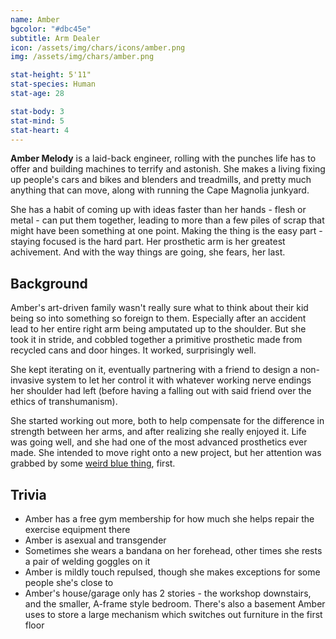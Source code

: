 ```yaml
---
name: Amber
bgcolor: "#dbc45e"
subtitle: Arm Dealer
icon: /assets/img/chars/icons/amber.png
img: /assets/img/chars/amber.png

stat-height: 5'11"
stat-species: Human
stat-age: 28

stat-body: 3
stat-mind: 5
stat-heart: 4
---
```

**Amber Melody** is a laid-back engineer, rolling with the punches life has to offer and building machines to terrify and astonish. She makes a living fixing up people's cars and bikes and blenders and treadmills, and pretty much anything that can move, along with running the Cape Magnolia junkyard.

She has a habit of coming up with ideas faster than her hands - flesh or metal - can put them together, leading to more than a few piles of scrap that might have been something at one point. Making the thing is the easy part - staying focused is the hard part. Her prosthetic arm is her greatest achivement. And with the way things are going, she fears, her last.

## Background
Amber's art-driven family wasn't really sure what to think about their kid being so into something so foreign to them. Especially after an accident lead to her entire right arm being amputated up to the shoulder. But she took it in stride, and cobbled together a primitive prosthetic made from recycled cans and door hinges. It worked, surprisingly well.

She kept iterating on it, eventually partnering with a friend to design a non-invasive system to let her control it with whatever working nerve endings her shoulder had left (before having a falling out with said friend over the ethics of transhumanism).

She started working out more, both to help compensate for the difference in strength between her arms, and after realizing she really enjoyed it. Life was going well, and she had one of the most advanced prosthetics ever made. She intended to move right onto a new project, but her attention was grabbed by some [weird blue thing](/characters/iekika.html), first.


## Trivia
 - Amber has a free gym membership for how much she helps repair the exercise equipment there
 - Amber is asexual and transgender
 - Sometimes she wears a bandana on her forehead, other times she rests a pair of welding goggles on it
 - Amber is mildly touch repulsed, though she makes exceptions for some people she's close to
 - Amber's house/garage only has 2 stories - the workshop downstairs, and the smaller, A-frame style bedroom. There's also a basement Amber uses to store a large mechanism which switches out furniture in the first floor